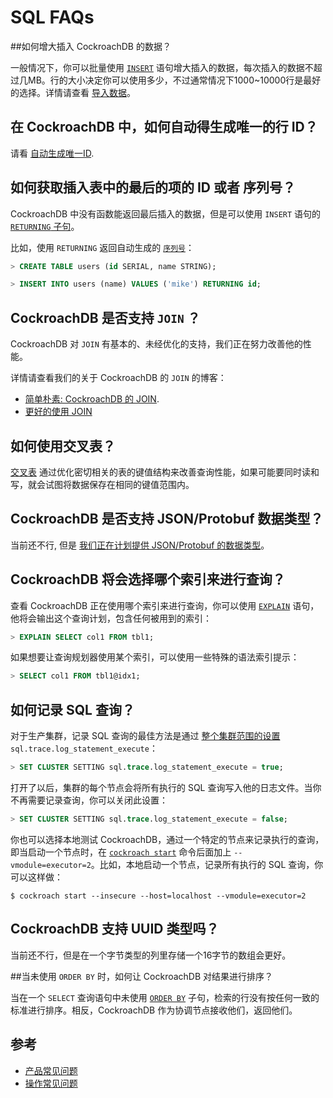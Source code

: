 # SQL FAQs

##如何增大插入 CockroachDB 的数据？

一般情况下，你可以批量使用 [`INSERT`](insert.html) 语句增大插入的数据，每次插入的数据不超过几MB。行的大小决定你可以使用多少，不过通常情况下1000~10000行是最好的选择。详情请查看 [导入数据](https://www.cockroachlabs.com/docs/import-data.html)。

## 在 CockroachDB 中，如何自动得生成唯一的行 ID？

请看 [自动生成唯一ID](faq/auto-generate-unique-ids.html).

## 如何获取插入表中的最后的项的 ID 或者 序列号？

CockroachDB 中没有函数能返回最后插入的数据，但是可以使用 `INSERT` 语句的 [`RETURNING` 子句](insert.html#insert-and-return-values)。

比如，使用 `RETURNING` 返回自动生成的 [`序列号`](serial.html)：

```sql
> CREATE TABLE users (id SERIAL, name STRING);

> INSERT INTO users (name) VALUES ('mike') RETURNING id;
```

## CockroachDB 是否支持 `JOIN` ？

CockroachDB 对 `JOIN` 有基本的、未经优化的支持，我们正在努力改善他的性能。

详情请查看我们的关于 CockroachDB 的 `JOIN` 的博客：

-   [简单朴素: CockroachDB 的 JOIN](https://www.cockroachlabs.com/blog/cockroachdbs-first-join/).
-   [更好的使用 JOIN](https://www.cockroachlabs.com/blog/better-sql-joins-in-cockroachdb/)

## 如何使用交叉表？

[交叉表](interleave-in-parent.html) 通过优化密切相关的表的键值结构来改善查询性能，如果可能要同时读和写，就会试图将数据保存在相同的键值范围内。

## CockroachDB 是否支持  JSON/Protobuf 数据类型？

当前还不行, 但是 [我们正在计划提供 JSON/Protobuf 的数据类型](https://github.com/cockroachdb/cockroach/issues/2969)。

## CockroachDB 将会选择哪个索引来进行查询？

查看 CockroachDB 正在使用哪个索引来进行查询，你可以使用 [`EXPLAIN`](explain.html) 语句，他将会输出这个查询计划，包含任何被用到的索引：

```sql
> EXPLAIN SELECT col1 FROM tbl1;
```

如果想要让查询规划器使用某个索引，可以使用一些特殊的语法索引提示：

```sql
> SELECT col1 FROM tbl1@idx1;
```

## 如何记录 SQL 查询？

对于生产集群，记录 SQL 查询的最佳方法是通过 [整个集群范围的设置](cluster-settings.html) `sql.trace.log_statement_execute`：

```sql
> SET CLUSTER SETTING sql.trace.log_statement_execute = true;
```

打开了以后，集群的每个节点会将所有执行的 SQL 查询写入他的日志文件。当你不再需要记录查询，你可以关闭此设置：

```sql
> SET CLUSTER SETTING sql.trace.log_statement_execute = false;
```

你也可以选择本地测试 CockroachDB，通过一个特定的节点来记录执行的查询，即当启动一个节点时，在 [`cockroach start`](start-a-node.html) 命令后面加上 `--vmodule=executor=2`。比如，本地启动一个节点，记录所有执行的 SQL 查询，你可以这样做：

```shell
$ cockroach start --insecure --host=localhost --vmodule=executor=2
```

## CockroachDB 支持 UUID 类型吗？

当前还不行，但是在一个字节类型的列里存储一个16字节的数组会更好。

##当未使用 `ORDER BY` 时，如何让 CockroachDB 对结果进行排序？

当在一个 `SELECT` 查询语句中未使用 [`ORDER BY`](select.html#sorting-retrieved-values) 子句，检索的行没有按任何一致的标准进行排序。相反，CockroachDB 作为协调节点接收他们，返回他们。

## 参考

-   [产品常见问题](frequently-asked-questions.html)
-   [操作常见问题](operational-faqs.html)